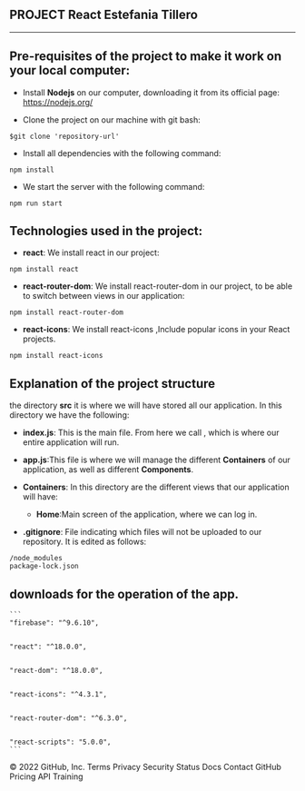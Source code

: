 ## PROJECT React Estefania Tillero
***

## Pre-requisites of the project to make it work on your local computer:

* Install  **Nodejs** on our computer, downloading it from its official page:
https://nodejs.org/

* Clone the project on our machine with git bash:
```
$git clone 'repository-url'
```

* Install all dependencies with the following command:
```
npm install
```

* We start the server with the following command:
```
npm run start
```

## Technologies used in the project:

* **react**: We install react in our project:
```
npm install react
```
* **react-router-dom**: We install react-router-dom in our project, to be able to switch between views in our application:
```
npm install react-router-dom
```
* **react-icons**: We install react-icons ,Include popular icons in your React projects.
```
npm install react-icons
```

## Explanation of the project structure

the directory **src** it is where we will have stored all our application. In this directory we have the following:

* **index.js**: This is the main file. From here we call **<App/>**, which is where our entire application will run.

* **app.js**:This file is where we will manage the different **Containers** of our application, as well as different **Components**.

* **Containers**: In this directory are the different views that our application will have:
 
    * **Home**:Main screen of the application, where we can log in.
    



* **.gitignore**: File indicating which files will not be uploaded to our repository. It is edited as follows:
```
/node_modules
package-lock.json
```
## downloads for the operation of the app.

    ```
    "firebase": "^9.6.10",
   
    
    "react": "^18.0.0",
    
  
    "react-dom": "^18.0.0",
    
    
    "react-icons": "^4.3.1",
    
    
    "react-router-dom": "^6.3.0",
    
    
    "react-scripts": "5.0.0",
    ```
 
© 2022 GitHub, Inc.
Terms
Privacy
Security
Status
Docs
Contact GitHub
Pricing
API
Training
